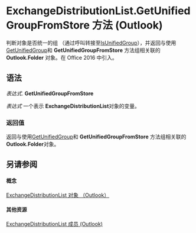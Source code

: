 
# ExchangeDistributionList.GetUnifiedGroupFromStore 方法 (Outlook)

判断对象是否统一的组 （通过呼叫转接至[IsUnifiedGroup](9ee27465-3ea5-7316-feec-2f255ff08f6b.md)），并返回与使用[GetUnifiedGroup](9b129256-02c0-438a-9098-c0925ec60388.md)和 **GetUnifiedGroupFromStore** 方法组相关联的 **Outlook.Folder** 对象。在 Office 2016 中引入。


## 语法

 _表达式_. **GetUnifiedGroupFromStore**

 _表达式_ 一个表示 **ExchangeDistributionList**对象的变量。


### 返回值

返回与使用[GetUnifiedGroup](9b129256-02c0-438a-9098-c0925ec60388.md)和 **GetUnifiedGroupFromStore** 方法组相关联的 **Outlook.Folder**对象。


## 另请参阅


#### 概念


[ExchangeDistributionList 对象 （Outlook）](2830dfba-6c0a-a81f-6b98-92ac2aafb59d.md)
#### 其他资源


[ExchangeDistributionList 成员 (Outlook)](89105487-3e5b-ee8b-02e0-33ad42bd2fbe.md)